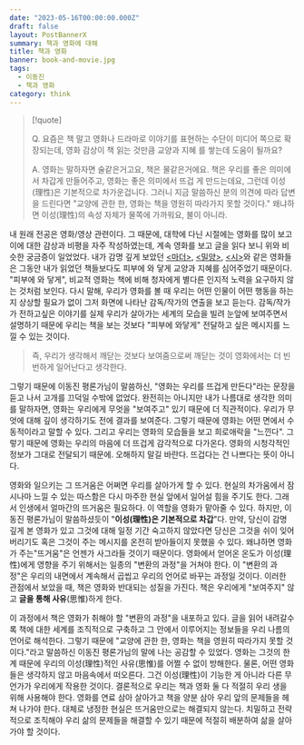 ```yaml
---
date: "2023-05-16T00:00:00.000Z"
draft: false
layout: PostBannerX
summary: 책과 영화에 대해
title: 책과 영화
banner: book-and-movie.jpg
tags:
  - 이동진
  - 책과 영화
category: think
---
```


> [!quote]
>
> Q. 요즘은 책 말고 영화나 드라마로 이야기를 표현하는 수단이 미디어 쪽으로 확장되는데, 영화 감상이 책 읽는 것만큼 교양과 지혜 를 쌓는데 도움이 될까요?
>
> A. 영화는 말하자면 술같은거고요, 책은 물같은거에요. 책은 우리를 좋은 의미에서 차갑게 만들어주고, 영화는 좋은 의미에서 뜨겁 게 만드는데요, 그런데 이성(理性)은 기본적으로 차가운겁니다. 그러니 지금 말씀하신 분의 의견에 따라 답변을 드린다면 "교양에 관한 한, 영화는 책을 영원히 따라가지 못할 것이다." 왜냐하면 이성(理性)의 속성 자체가 물쪽에 가까워요, 불이 아니라.

내 원래 전공은 영화/영상 관련이다. 그 때문에, 대학에 다닌 시절에는 영화를 많이 보고 이에 대한 감상과 비평을 자주 작성하였는데, 계속 영화를 보고 글을 읽다 보니 위와 비슷한 궁금증이 일었었다. 내가 감명 깊게 보았던 [\<마더\>](https://www.imdb.com/title/tt1216496/), [\<밀양\>](https://www.imdb.com/title/tt0817225/), [\<시\>](https://www.imdb.com/title/tt1287878/)와 같은 영화들은 그동안 내가 읽었던 책들보다도 피부에 와 닿게 교양과 지혜를 심어주었기 때문이다. "피부에 와 닿게", 비교적 영화는 책에 비해 청자에게 별다른 인지적 노력을 요구하지 않는 것처럼 보인다. 다시 말해, 우리가 영화를 볼 때 우리는 어떤 인물이 어떤 행동을 하는지 상상할 필요가 없이 그저 화면에 나타난 감독/작가의 연출을 보고 듣는다. 감독/작가가 전하고싶은 이야기를 실제 우리가 살아가는 세계의 모습을 빌려 눈앞에 보여주면서 설명하기 때문에 우리는 책을 보는 것보다 "피부에 와닿게" 전달하고 싶은 메시지를 느낄 수 있는 것이다.

> 즉, 우리가 생각해서 깨닫는 것보다 보여줌으로써 깨닫는 것이 영화에서는 더 빈번하게 일어난다고 생각한다.

그렇기 때문에 이동진 평론가님이 말씀하신, "영화는 우리를 뜨겁게 만든다"라는 문장을 듣고 나서 고개를 끄덕일 수밖에 없었다. 완전히는 아니지만 내가 나름대로 생각한 의미를 말하자면, 영화는 우리에게 무엇을 "보여주고" 있기 때문에 더 직관적이다. 우리가 무엇에 대해 깊이 생각하기도 전에 결과를 보여준다. 그렇기 때문에 영화는 어떤 면에서 수동적이라고 말할 수 있다. 그리고 우리는 영화의 모습들을 보고 희로애락을 "느낀다". 그렇기 때문에 영화는 우리의 마음에 더 뜨겁게 감각적으로 다가온다. 영화의 시청각적인 정보가 그대로 전달되기 때문에.
오해하지 말길 바란다. 뜨겁다는 건 나쁘다는 뜻이 아니다.

영화와 일으키는 그 뜨거움은 어쩌면 우리를 살아가게 할 수 있다. 현실의 차가움에서 잠시나마 느낄 수 있는 따스함은 다시 마주한 현실 앞에서 일어설 힘을 주기도 한다. 그래서 인생에서 얼마간의 뜨거움은 필요하다. 이 역할을 영화가 맡아줄 수 있다.
하지만, 이동진 평론가님이 말씀하셨듯이 "**이성(理性)은 기본적으로 차갑**"다. 만약, 당신이 감명 깊게 본 영화가 있고 그것에 대해 일정 기간 숙고하지 않았다면 당신은 그것을 쉬이 잊어버리기도 혹은 그것이 주는 메시지를 온전히 받아들이지 못했을 수 있다. 왜냐하면 영화가 주는"뜨거움"은 언젠가 사그라들 것이기 때문이다. 영화에서 얻어온 온도가 이성(理性)에게 영향을 주기 위해서는 일종의 "변환의 과정"을 거쳐야 한다. 이 "변환의 과정"은 우리의 내면에서 계속해서 곱씹고 우리의 언어로 바꾸는 과정일 것이다.
이러한 관점에서 보았을 때, 책은 영화와 반대되는 성질을 가진다. 책은 우리에게 "보여주지" 않고 **글을 통해 사유**(思惟)하게 한다.

이 과정에서 책은 영화가 취해야 할 "변환의 과정"을 내포하고 있다. 글을 읽어 내려갈수록 책에 대한 세계를 조직적으로 구축하고 그 안에서 이루어지는 정보들을 우리 나름의 언어로 해석한다.
그렇기 때문에 "교양에 관한 한, 영화는 책을 영원히 따라가지 못할 것이다."라고 말씀하신 이동진 평론가님의 말에 나는 공감할 수 있었다. 영화는 그것의 한계 때문에 우리의 이성(理性)적인 사유(思惟)를 어쩔 수 없이 방해한다. 물론, 어떤 영화들은 생각하지 않고 마음속에서 떠오른다.
그건 이성(理性)이 기능한 게 아니라 다른 무언가가 우리에게 작용한 것이다. 결론적으로 우리는 책과 영화 둘 다 적절히 우리 생을 위해 사용해야 한다. 영화를 연료 삼아 살아가고 책을 양분 삼아 우리 앞의 문제들을 헤쳐 나가야 한다. 대체로 냉정한 현실은 뜨거움만으로는 해결되지 않는다. 치밀하고 전략적으로 조직해야 우리 삶의 문제들을 해결할 수 있기 때문에 적절히 배분하여 삶을 살아가야 할 것이다.
